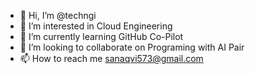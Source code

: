 - 👋 Hi, I’m @techngi
- 👀 I’m interested in Cloud Engineering
- 🌱 I’m currently learning GitHub Co-Pilot
- 💞️ I’m looking to collaborate on Programing with AI Pair
- 📫 How to reach me sanaqvi573@gmail.com

<!---
techngi/techngi is a ✨ special ✨ repository because its `README.md` (this file) appears on your GitHub profile.
You can click the Preview link to take a look at your changes.
--->
